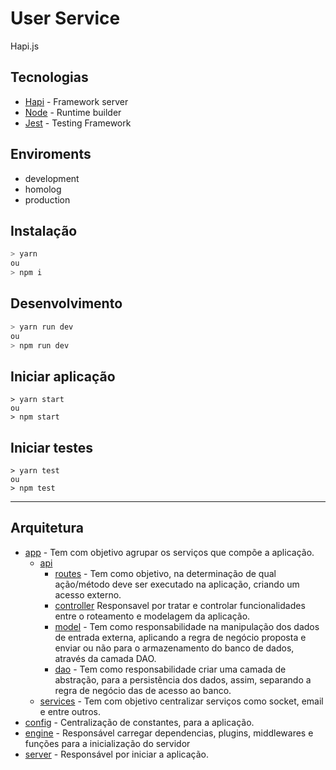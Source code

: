 # User Service

Hapi.js

## Tecnologias

* [Hapi](https://hapi.dev/) - Framework server
* [Node](https://nodejs.org/en/) - Runtime builder
* [Jest](https://jestjs.io/en/) - Testing Framework

## Enviroments

* development
* homolog
* production

## Instalação

```bash
> yarn
ou
> npm i
```

## Desenvolvimento

```bash
> yarn run dev
ou
> npm run dev
```

## Iniciar aplicação

```
> yarn start
ou
> npm start
```

## Iniciar testes

```
> yarn test
ou
> npm test
```


***

## Arquitetura

* [app](./app) - Tem com objetivo agrupar os serviços que compõe a aplicação.
  * [api](./app/api)
    * [routes](./app/main/routes.js) - Tem como objetivo, na determinação de qual ação/método deve ser executado na aplicação, criando um acesso externo.
    * [controller]() Responsavel por tratar e controlar funcionalidades entre o roteamento e modelagem da aplicação.
    * [model](./examples/model.js) - Tem como responsabilidade na manipulação dos dados de entrada externa, aplicando a regra de negócio proposta e enviar ou não para o armazenamento do banco de dados, através da camada DAO.
    * [dao](./examples/dao.js) - Tem como responsabilidade criar uma camada de abstração, para a persistência dos dados, assim, separando a regra de negócio das de acesso ao banco.
  * [services](./app/api/services) - Tem com objetivo centralizar serviços como socket, email e entre outros.
* [config](./config.js) - Centralização de constantes, para a aplicação.
* [engine](./engine/) - Responsável carregar dependencias, plugins, middlewares e funções para a inicialização do servidor
* [server](./server.js) - Responsável por iniciar a aplicação.
